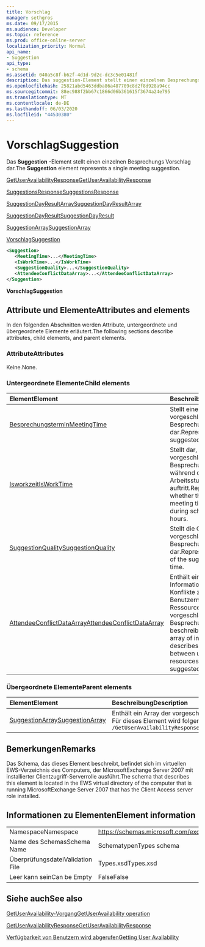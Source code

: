 ```yaml
---
title: Vorschlag
manager: sethgros
ms.date: 09/17/2015
ms.audience: Developer
ms.topic: reference
ms.prod: office-online-server
localization_priority: Normal
api_name:
- Suggestion
api_type:
- schema
ms.assetid: 040a5c8f-b62f-4d1d-9d2c-dc3c5e01481f
description: Das suggestion-Element stellt einen einzelnen Besprechungs Vorschlag dar.
ms.openlocfilehash: 25821abd5463ddba86a487709c8d2f8d928a94cc
ms.sourcegitcommit: 88ec988f2bb67c1866d06b361615f3674a24e795
ms.translationtype: MT
ms.contentlocale: de-DE
ms.lasthandoff: 06/03/2020
ms.locfileid: "44530380"
---
```

# <a name="suggestion"></a><span data-ttu-id="d14c8-103">Vorschlag</span><span class="sxs-lookup"><span data-stu-id="d14c8-103">Suggestion</span></span>

<span data-ttu-id="d14c8-104">Das **Suggestion** -Element stellt einen einzelnen Besprechungs Vorschlag dar.</span><span class="sxs-lookup"><span data-stu-id="d14c8-104">The **Suggestion** element represents a single meeting suggestion.</span></span> 
  
[<span data-ttu-id="d14c8-105">GetUserAvailabilityResponse</span><span class="sxs-lookup"><span data-stu-id="d14c8-105">GetUserAvailabilityResponse</span></span>](getuseravailabilityresponse.md)
  
[<span data-ttu-id="d14c8-106">SuggestionsResponse</span><span class="sxs-lookup"><span data-stu-id="d14c8-106">SuggestionsResponse</span></span>](suggestionsresponse.md)
  
[<span data-ttu-id="d14c8-107">SuggestionDayResultArray</span><span class="sxs-lookup"><span data-stu-id="d14c8-107">SuggestionDayResultArray</span></span>](suggestiondayresultarray.md)
  
[<span data-ttu-id="d14c8-108">SuggestionDayResult</span><span class="sxs-lookup"><span data-stu-id="d14c8-108">SuggestionDayResult</span></span>](suggestiondayresult.md)
  
[<span data-ttu-id="d14c8-109">SuggestionArray</span><span class="sxs-lookup"><span data-stu-id="d14c8-109">SuggestionArray</span></span>](suggestionarray.md)
  
[<span data-ttu-id="d14c8-110">Vorschlag</span><span class="sxs-lookup"><span data-stu-id="d14c8-110">Suggestion</span></span>](suggestion.md)
  
```xml
<Suggestion>
   <MeetingTime>...</MeetingTime>
   <IsWorkTime>...</IsWorkTime>
   <SuggestionQuality>...</SuggestionQuality>
   <AttendeeConflictDataArray>...</AttendeeConflictDataArray>
</Suggestion>
```

 <span data-ttu-id="d14c8-111">**Vorschlag**</span><span class="sxs-lookup"><span data-stu-id="d14c8-111">**Suggestion**</span></span>
## <a name="attributes-and-elements"></a><span data-ttu-id="d14c8-112">Attribute und Elemente</span><span class="sxs-lookup"><span data-stu-id="d14c8-112">Attributes and elements</span></span>

<span data-ttu-id="d14c8-113">In den folgenden Abschnitten werden Attribute, untergeordnete und übergeordnete Elemente erläutert.</span><span class="sxs-lookup"><span data-stu-id="d14c8-113">The following sections describe attributes, child elements, and parent elements.</span></span>
  
### <a name="attributes"></a><span data-ttu-id="d14c8-114">Attribute</span><span class="sxs-lookup"><span data-stu-id="d14c8-114">Attributes</span></span>

<span data-ttu-id="d14c8-115">Keine.</span><span class="sxs-lookup"><span data-stu-id="d14c8-115">None.</span></span>
  
### <a name="child-elements"></a><span data-ttu-id="d14c8-116">Untergeordnete Elemente</span><span class="sxs-lookup"><span data-stu-id="d14c8-116">Child elements</span></span>

|<span data-ttu-id="d14c8-117">**Element**</span><span class="sxs-lookup"><span data-stu-id="d14c8-117">**Element**</span></span>|<span data-ttu-id="d14c8-118">**Beschreibung**</span><span class="sxs-lookup"><span data-stu-id="d14c8-118">**Description**</span></span>|
|:-----|:-----|
|[<span data-ttu-id="d14c8-119">Besprechungstermin</span><span class="sxs-lookup"><span data-stu-id="d14c8-119">MeetingTime</span></span>](meetingtime.md) <br/> |<span data-ttu-id="d14c8-120">Stellt eine vorgeschlagene Besprechungszeit dar.</span><span class="sxs-lookup"><span data-stu-id="d14c8-120">Represents a suggested meeting time.</span></span>  <br/> |
|[<span data-ttu-id="d14c8-121">Isworkzeit</span><span class="sxs-lookup"><span data-stu-id="d14c8-121">IsWorkTime</span></span>](isworktime.md) <br/> |<span data-ttu-id="d14c8-122">Stellt dar, ob die vorgeschlagene Besprechungszeit während der geplanten Arbeitsstunden auftritt.</span><span class="sxs-lookup"><span data-stu-id="d14c8-122">Represents whether the suggested meeting time occurs during scheduled work hours.</span></span>  <br/> |
|[<span data-ttu-id="d14c8-123">SuggestionQuality</span><span class="sxs-lookup"><span data-stu-id="d14c8-123">SuggestionQuality</span></span>](suggestionquality.md) <br/> |<span data-ttu-id="d14c8-124">Stellt die Qualität der vorgeschlagenen Besprechungszeit dar.</span><span class="sxs-lookup"><span data-stu-id="d14c8-124">Represents the quality of the suggested meeting time.</span></span>  <br/> |
|[<span data-ttu-id="d14c8-125">AttendeeConflictDataArray</span><span class="sxs-lookup"><span data-stu-id="d14c8-125">AttendeeConflictDataArray</span></span>](attendeeconflictdataarray.md) <br/> |<span data-ttu-id="d14c8-126">Enthält ein Array von Informationen, die Konflikte zwischen Benutzern und Ressourcen und die vorgeschlagene Besprechungszeit beschreibt.</span><span class="sxs-lookup"><span data-stu-id="d14c8-126">Contains an array of information that describes conflicts between users and resources and the suggested meeting time.</span></span>  <br/> |
   
### <a name="parent-elements"></a><span data-ttu-id="d14c8-127">Übergeordnete Elemente</span><span class="sxs-lookup"><span data-stu-id="d14c8-127">Parent elements</span></span>

|<span data-ttu-id="d14c8-128">**Element**</span><span class="sxs-lookup"><span data-stu-id="d14c8-128">**Element**</span></span>|<span data-ttu-id="d14c8-129">**Beschreibung**</span><span class="sxs-lookup"><span data-stu-id="d14c8-129">**Description**</span></span>|
|:-----|:-----|
|[<span data-ttu-id="d14c8-130">SuggestionArray</span><span class="sxs-lookup"><span data-stu-id="d14c8-130">SuggestionArray</span></span>](suggestionarray.md) <br/> |<span data-ttu-id="d14c8-131">Enthält ein Array der vorgeschlagenen Besprechungszeiten.</span><span class="sxs-lookup"><span data-stu-id="d14c8-131">Contains an array of suggested meeting times.</span></span>  <br/> <span data-ttu-id="d14c8-132">Für dieses Element wird folgender XPath-Ausdruck verwendet: </span><span class="sxs-lookup"><span data-stu-id="d14c8-132">The following is the XPath expression to this element:</span></span>  <br/>  `/GetUserAvailabilityResponse/SuggestionsResponse/SuggestionDayResultArray/SuggestionDayResult[i]/SuggestionArray` <br/> |
   
## <a name="remarks"></a><span data-ttu-id="d14c8-133">Bemerkungen</span><span class="sxs-lookup"><span data-stu-id="d14c8-133">Remarks</span></span>

<span data-ttu-id="d14c8-134">Das Schema, das dieses Element beschreibt, befindet sich im virtuellen EWS-Verzeichnis des Computers, der MicrosoftExchange Server 2007 mit installierter Clientzugriff-Serverrolle ausführt.</span><span class="sxs-lookup"><span data-stu-id="d14c8-134">The schema that describes this element is located in the EWS virtual directory of the computer that is running MicrosoftExchange Server 2007 that has the Client Access server role installed.</span></span>
  
## <a name="element-information"></a><span data-ttu-id="d14c8-135">Informationen zu Elementen</span><span class="sxs-lookup"><span data-stu-id="d14c8-135">Element information</span></span>

|||
|:-----|:-----|
|<span data-ttu-id="d14c8-136">Namespace</span><span class="sxs-lookup"><span data-stu-id="d14c8-136">Namespace</span></span>  <br/> |https://schemas.microsoft.com/exchange/services/2006/types  <br/> |
|<span data-ttu-id="d14c8-137">Name des Schemas</span><span class="sxs-lookup"><span data-stu-id="d14c8-137">Schema Name</span></span>  <br/> |<span data-ttu-id="d14c8-138">Schematypen</span><span class="sxs-lookup"><span data-stu-id="d14c8-138">Types schema</span></span>  <br/> |
|<span data-ttu-id="d14c8-139">Überprüfungsdatei</span><span class="sxs-lookup"><span data-stu-id="d14c8-139">Validation File</span></span>  <br/> |<span data-ttu-id="d14c8-140">Types.xsd</span><span class="sxs-lookup"><span data-stu-id="d14c8-140">Types.xsd</span></span>  <br/> |
|<span data-ttu-id="d14c8-141">Leer kann sein</span><span class="sxs-lookup"><span data-stu-id="d14c8-141">Can be Empty</span></span>  <br/> |<span data-ttu-id="d14c8-142">False</span><span class="sxs-lookup"><span data-stu-id="d14c8-142">False</span></span>  <br/> |
   
## <a name="see-also"></a><span data-ttu-id="d14c8-143">Siehe auch</span><span class="sxs-lookup"><span data-stu-id="d14c8-143">See also</span></span>



[<span data-ttu-id="d14c8-144">GetUserAvailability-Vorgang</span><span class="sxs-lookup"><span data-stu-id="d14c8-144">GetUserAvailability operation</span></span>](getuseravailability-operation.md)
  
[<span data-ttu-id="d14c8-145">GetUserAvailabilityResponse</span><span class="sxs-lookup"><span data-stu-id="d14c8-145">GetUserAvailabilityResponse</span></span>](getuseravailabilityresponse.md)


[<span data-ttu-id="d14c8-146">Verfügbarkeit von Benutzern wird abgerufen</span><span class="sxs-lookup"><span data-stu-id="d14c8-146">Getting User Availability</span></span>](https://msdn.microsoft.com/library/d4133fcb-9b0f-4e6b-aadf-a389da83516a%28Office.15%29.aspx)

